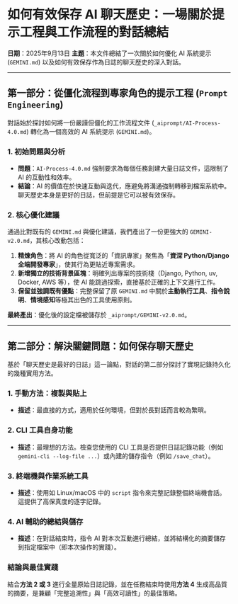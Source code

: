 # 如何有效保存 AI 聊天歷史：一場關於提示工程與工作流程的對話總結

**日期**：2025年9月13日
**主題**：本文件總結了一次關於如何優化 AI 系統提示 (`GEMINI.md`) 以及如何有效保存作為日誌的聊天歷史的深入對話。

---

## 第一部分：從僵化流程到專家角色的提示工程 (`Prompt Engineering`)

對話始於探討如何將一份嚴謹但僵化的工作流程文件 (`_aiprompt/AI-Process-4.0.md`) 轉化為一個高效的 AI 系統提示 (`GEMINI.md`)。

### 1. 初始問題與分析

- **問題**：`AI-Process-4.0.md` 強制要求為每個任務創建大量日誌文件，這限制了 AI 的互動性和效率。
- **結論**：AI 的價值在於快速互動與迭代，應避免將溝通強制轉移到檔案系統中。聊天歷史本身是更好的日誌，但前提是它可以被有效保存。

### 2. 核心優化建議

通過比對既有的 `GEMINI.md` 與優化建議，我們產出了一份更強大的 `GEMINI-v2.0.md`，其核心改動包括：

1.  **精煉角色**：將 AI 的角色從寬泛的「資訊專家」聚焦為「**資深 Python/Django 全端開發專家**」，使其行為更貼近專案需求。
2.  **新增獨立的技術背景區塊**：明確列出專案的技術棧（Django, Python, uv, Docker, AWS 等），使 AI 能跳過探索，直接基於正確的上下文進行工作。
3.  **保留並強調既有優點**：完整保留了原 `GEMINI.md` 中關於**主動執行工具**、**指令說明**、**情境感知**等極其出色的工具使用原則。

**最終產出**：優化後的設定檔被儲存於 `_aiprompt/GEMINI-v2.0.md`。

---

## 第二部分：解決關鍵問題：如何保存聊天歷史

基於「聊天歷史是最好的日誌」這一論點，對話的第二部分探討了實現記錄持久化的幾種實用方法。

### 1. 手動方法：複製與貼上
- **描述**：最直接的方式，適用於任何環境，但對於長對話而言較為繁瑣。

### 2. CLI 工具自身功能
- **描述**：最理想的方法。檢查您使用的 CLI 工具是否提供日誌記錄功能（例如 `gemini-cli --log-file ...`）或內建的儲存指令（例如 `/save_chat`）。

### 3. 終端機與作業系統工具
- **描述**：使用如 Linux/macOS 中的 `script` 指令來完整記錄整個終端機會話。這提供了高保真度的逐字記錄。

### 4. AI 輔助的總結與儲存
- **描述**：在對話結束時，指令 AI 對本次互動進行總結，並將結構化的摘要儲存到指定檔案中（即本次操作的實踐）。

### 結論與最佳實踐

結合**方法 2 或 3** 進行全量原始日誌記錄，並在任務結束時使用**方法 4** 生成高品質的摘要，是兼顧「完整追溯性」與「高效可讀性」的最佳策略。

